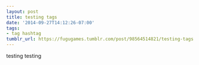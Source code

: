 ```yaml
---
layout: post
title: testing tags
date: '2014-09-27T14:12:26-07:00'
tags:
- tag hashtag
tumblr_url: https://fugugames.tumblr.com/post/98564514821/testing-tags
---
```

testing testing

